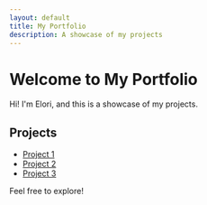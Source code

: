```yaml
---
layout: default
title: My Portfolio
description: A showcase of my projects
---
```


# Welcome to My Portfolio

Hi! I'm Elori, and this is a showcase of my projects.

## Projects

- [Project 1](#)
- [Project 2](#)
- [Project 3](#)

Feel free to explore!
